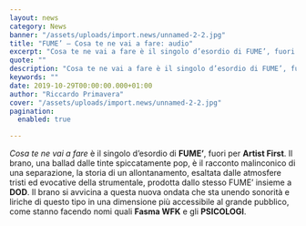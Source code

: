 ```yaml
---
layout: news
category: News
banner: "/assets/uploads/import.news/unnamed-2-2.jpg"
title: "FUME’ – Cosa te ne vai a fare: audio"
excerpt: "Cosa te ne vai a fare è il singolo d’esordio di FUME’, fuori per Artist First. Il brano, una ballad dalle tinte spiccatamente pop, è il racconto malinconico di una separazione, la storia di un allontanamento, esaltata dalle atmosfere tristi ed evocative della strumentale, prodotta dallo stesso FUME’ insieme a DOD. Il brano si avvicina [&hellip"
quote: ""
description: "Cosa te ne vai a fare è il singolo d’esordio di FUME’, fuori per Artist First. Il brano, una ballad dalle tinte spiccatamente pop, è il racconto malinconico di una separazione, la storia di un allontanamento, esaltata dalle atmosfere tristi ed evocative della strumentale, prodotta dallo stesso FUME’ insieme a DOD. Il brano si avvicina [&hellip"
keywords: ""
date: 2019-10-29T00:00:00.000+01:00
author: "Riccardo Primavera"
cover: "/assets/uploads/import.news/unnamed-2-2.jpg"
pagination:
  enabled: true

---
```


_Cosa te ne vai a fare_ è il singolo d’esordio di **FUME’**, fuori per **Artist First**. Il brano, una ballad dalle tinte spiccatamente pop, è il racconto malinconico di una separazione, la storia di un allontanamento, esaltata dalle atmosfere tristi ed evocative della strumentale, prodotta dallo stesso FUME’ insieme a **DOD**. Il brano si avvicina a questa nuova ondata che sta unendo sonorità e liriche di questo tipo in una dimensione più accessibile al grande pubblico, come stanno facendo nomi quali **Fasma WFK** e gli **PSICOLOGI**.